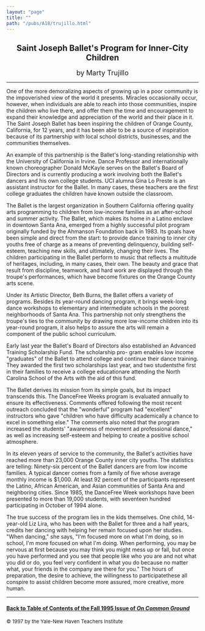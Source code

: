 ```yaml
---
layout: "page"
title: ""
path: "/pubs/A18/trujillo.html"
---
```

<main>
<center><h2>
Saint Joseph Ballet's Program for Inner-City Children</h2>
<font size="+1">by Marty Trujillo</font>
</center><hr/>
One of the more demoralizing aspects of growing up in a poor  community is
the impoverished view of the world it presents.   Miracles occasionally
occur, however, when individuals are able to  reach into those
communities, inspire the children who live there,  and offer them the time
and encouragement to expand their  knowledge and appreciation of the world
and their place in it.  The  Saint Joseph Ballet has been inspiring the
children of Orange County,  California, for 12 years, and it has been able
to be a source of  inspiration because of its partnership with local
school districts,  businesses, and the communities themselves.
<p>
An example of this partnership is the Ballet's long-standing  relationship
with the University of California in Irvine.  Dance  Professor and
internationally known choreographer Donald McKayle  serves on the Ballet's
Board of Directors and is currently producing a  work involving both the
Ballet's dancers and his own college  students.  UCI alumna Gina Lo Preste
is an assistant instructor for the  Ballet.  In many cases, these teachers
are the first college graduates  the children have known outside the
classroom.
</p><p>
The Ballet is the largest organization in Southern California offering
quality arts programming to children from low-income families as an
after-school and summer activity.  The Ballet, which makes its home  in a
Latino enclave in downtown Santa Ana, emerged from a highly  successful
pilot program originally funded by the Ahmanson  Foundation back in 1983.
Its goals have been simple and direct from  the start:  to provide dance
training to inner city youths free of  charge as a means of preventing
delinquency, building self-esteem,  teaching new skills, and ultimately,
changing their lives.  The  children participating in the Ballet perform
to music that reflects a  multitude of heritages, including, in many
cases, their own.  The  beauty and grace that result from discipline,
teamwork, and hard  work are displayed through the troupe's performances,
which have  become fixtures on the Orange County arts scene.
</p><p>
Under its Artistic Director, Beth Burns, the Ballet offers a variety of
programs.  Besides its year-round dancing program, it brings  week-long
dance workshops to elementary and intermediate schools  in the poorest
neighborhoods of Santa Ana.  This partnership not  only strengthens the
troupe's ties to the community by drawing  more low-income children into
its year-round program, it also helps  to assure the arts will remain a
component of the public school  curriculum.
</p><p>
Early last year the Ballet's Board of Directors also established an
Advanced Training Scholarship Fund.  The scholarship pro-
gram enables low income "graduates" of the Ballet to attend college  and
continue their dance training.  They awarded the first two  scholarships
last year, and two students­the first in their families to  receive a
college education­are attending the North Carolina School  of the
Arts with the aid of this fund.
</p><p>
The Ballet derives its mission from its simple goals, but its impact
transcends this.  The DanceFree Weeks program is evaluated  annually to
ensure its effectiveness.  Comments offered following the  most recent
outreach concluded that the "wonderful" program had  "excellent"
instructors who gave "children who have difficulty  academically a chance
to excel in something else."  The comments  also noted that the program
increased the students' "awareness of  movement ad professional dance," as
well as increasing self-esteem  and helping to create a positive school
atmosphere.
</p><p>
In its eleven years of service to the community, the Ballet's activities
have reached more than 23,000 Orange County inner city youths.   The
statistics are telling:  Ninety-six percent of the Ballet dancers are
from low income families.  A typical dancer comes from a family of  five
whose average monthly income is $1,000.  At least 92 percent of  the
participants represent the Latino, African American, and Asian
communities of Santa Ana and neighboring cities.  Since 1985, the
DanceFree Week workshops have been presented to more than  19,000
students, with seventeen hundred participating in October of  1994 alone.
</p><p>
The true success of the program lies in the kids themselves.  One  child,
14-year-old Liz Lira, who has been with the Ballet for three  and a half
years, credits her dancing with helping her remain focused  upon her
studies.  "When dancing," she says, "I'm focused more on  what I'm doing,
so in school, I'm more focused on what I'm doing.   When performing, you
may be nervous at first because you may  think you might mess up or fall,
but once you have performed and  you see that people like who you are and
not what you did or do, you  feel very confident in what you do because no
matter what, your  friends in the company are there for you."  The hours
of preparation,  the desire to achieve, the willingness to
participate­these all  conspire to assist children become more
assured, more creative, more  human. 
</p><hr/>
<h4><a href=".\">Back to
Table of Contents of the Fall 1995 Issue of <i>On Common
Ground</i></a>
</h4>
<font size="-1">© 1997 by the Yale-New Haven Teachers Institute
</font></main>